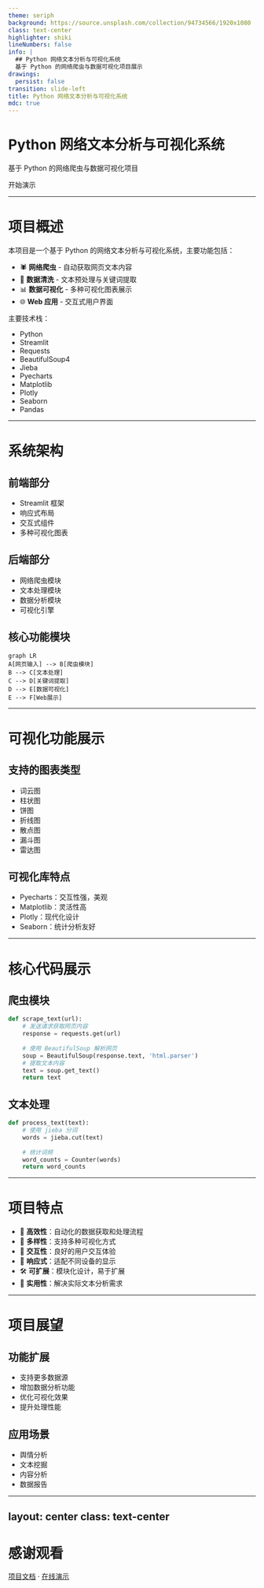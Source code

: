 ```yaml
---
theme: seriph
background: https://source.unsplash.com/collection/94734566/1920x1080
class: text-center
highlighter: shiki
lineNumbers: false
info: |
  ## Python 网络文本分析与可视化系统
  基于 Python 的网络爬虫与数据可视化项目展示
drawings:
  persist: false
transition: slide-left
title: Python 网络文本分析与可视化系统
mdc: true
---
```


# Python 网络文本分析与可视化系统

基于 Python 的网络爬虫与数据可视化项目

<div class="pt-12">
  <span @click="$slidev.nav.next" class="px-2 py-1 rounded cursor-pointer" hover="bg-white bg-opacity-10">
    开始演示 <carbon:arrow-right class="inline"/>
  </span>
</div>

---

# 项目概述

本项目是一个基于 Python 的网络文本分析与可视化系统，主要功能包括：

<v-clicks>

- 🕷️ **网络爬虫** - 自动获取网页文本内容
- 🧹 **数据清洗** - 文本预处理与关键词提取
- 📊 **数据可视化** - 多种可视化图表展示
- 🌐 **Web 应用** - 交互式用户界面

</v-clicks>

<div class="mt-12">
主要技术栈：

<div class="grid grid-cols-4 gap-4 mt-4">
<v-clicks>

- Python
- Streamlit
- Requests
- BeautifulSoup4
- Jieba
- Pyecharts
- Matplotlib
- Plotly
- Seaborn
- Pandas

</v-clicks>
</div>
</div>

---

# 系统架构

<div class="grid grid-cols-2 gap-4">

<div>

## 前端部分
- Streamlit 框架
- 响应式布局
- 交互式组件
- 多种可视化图表

</div>

<div>

## 后端部分
- 网络爬虫模块
- 文本处理模块
- 数据分析模块
- 可视化引擎

</div>

</div>

<div class="mt-8">

## 核心功能模块
```mermaid {scale: 0.7}
graph LR
A[网页输入] --> B[爬虫模块]
B --> C[文本处理]
C --> D[关键词提取]
D --> E[数据可视化]
E --> F[Web展示]
```

</div>

---

# 可视化功能展示

<div class="grid grid-cols-2 gap-4">

<div>

## 支持的图表类型

<v-clicks>

- 词云图
- 柱状图
- 饼图
- 折线图
- 散点图
- 漏斗图
- 雷达图

</v-clicks>

</div>

<div>

## 可视化库特点

<v-clicks>

- Pyecharts：交互性强，美观
- Matplotlib：灵活性高
- Plotly：现代化设计
- Seaborn：统计分析友好

</v-clicks>

</div>

</div>

---

# 核心代码展示

## 爬虫模块

```python {all|2-3|5-8|all}
def scrape_text(url):
    # 发送请求获取网页内容
    response = requests.get(url)
    
    # 使用 BeautifulSoup 解析网页
    soup = BeautifulSoup(response.text, 'html.parser')
    # 提取文本内容
    text = soup.get_text()
    return text
```

## 文本处理

```python {all|2-3|5-6|all}
def process_text(text):
    # 使用 jieba 分词
    words = jieba.cut(text)
    
    # 统计词频
    word_counts = Counter(words)
    return word_counts
```

---

# 项目特点

<v-clicks>

- 🚀 **高效性**：自动化的数据获取和处理流程
- 🎨 **多样性**：支持多种可视化方式
- 🔄 **交互性**：良好的用户交互体验
- 📱 **响应式**：适配不同设备的显示
- 🛠️ **可扩展**：模块化设计，易于扩展
- 🎯 **实用性**：解决实际文本分析需求

</v-clicks>

---

# 项目展望

<div class="grid grid-cols-2 gap-4">

<div>

## 功能扩展

<v-clicks>

- 支持更多数据源
- 增加数据分析功能
- 优化可视化效果
- 提升处理性能

</v-clicks>

</div>

<div>

## 应用场景

<v-clicks>

- 舆情分析
- 文本挖掘
- 内容分析
- 数据报告

</v-clicks>

</div>

</div>

---
layout: center
class: text-center
---

# 感谢观看

[项目文档](https://github.com/yourusername/project) · [在线演示](https://your-demo-url.com)
